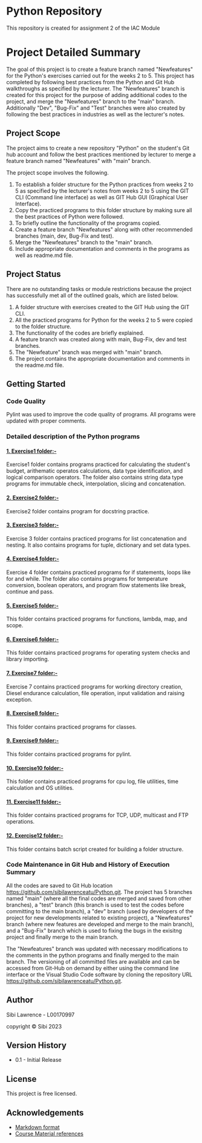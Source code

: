 # Python Repository
This repository is created for assignment 2 of the IAC Module

# Project Detailed Summary

The goal of this project is to create a feature branch named "Newfeatures" for the Python's exercises carried out for the weeks 2 to 5. This project has completed by following best practices from the Python and Git Hub walkthroughs as specified by the lecturer. The "Newfeatures" branch is created for this project for the purpose of adding additional codes to the project, and merge the "Newfeatures" branch to the "main" branch. Additionally "Dev", "Bug-Fix" and "Test" branches were also created by following the best practices in industries as well as the lecturer's notes.   

## **Project Scope**

The project aims to create a new repository "Python" on the student's Git hub account and follow the best practices mentioned by lecturer to merge a feature branch named "Newfeatures" with "main" branch.  

The project scope involves the following.
1. To establish a folder structure for the Python practices from weeks 2 to 5 as specified by the lecturer's notes from weeks 2 to 5 using the GIT CLI (Command line interface) as well as GIT Hub GUI (Graphical User Interface).
2. Copy the practiced programs to this folder structure by making sure all the best practices of Python were followed.
3. To briefly outline the functionality of the programs copied.
4. Create a feature branch "Newfeatures" along with other recommended branches (main, dev, Bug-Fix and test).
5. Merge the "Newfeatures" branch to the "main" branch.
6. Include appropriate documentation and comments in the programs as well as readme.md file.

## **Project Status**

There are no outstanding tasks or module restrictions because the project has successfully met all of the outlined goals, which are listed below.

1. A folder structure with exercises created to the GIT Hub using the GIT CLI.
2. All the practiced programs for Python for the weeks 2 to 5 were copied to the folder structure. 
3. The functionality of the codes are briefly explained. 
4. A feature branch was created along with main, Bug-Fix, dev and test branches.
5. The "Newfeature" branch was merged with "main" branch. 
6. The project contains the appropriate documentation and comments in the readme.md file. 

## **Getting Started**

### **Code Quality**
Pylint was used to improve the code quality of programs. All programs were updated with proper comments.

### **Detailed description of the Python programs**

#### <u>**1. Exercise1 folder:-**</u>
Exercise1 folder contains programs practiced for calculating the student's budget, arithematic operatos calculations, data type identification, and logical comparison operators. The folder also contains string data type programs for immutable check, interpolation, slicing and concatenation.

#### <u>**2. Exercise2 folder:-**</u>
Exercise2 folder contains program for docstring practice.

#### <u>**3. Exercise3 folder:-**</u>
Exercise 3 folder contains practiced programs for list concatenation and nesting. It also contains programs for tuple, dictionary and set data types.

#### <u>**4. Exercise4 folder:-**</u>
Exercise 4 folder contains practiced programs for if statements, loops like for and while. The folder also contains programs for temperature conversion, boolean operators, and program flow statements like break, continue and pass.

#### <u>**5. Exercise5 folder:-**</u>
This folder contains practiced programs for functions, lambda, map, and scope.

#### <u>**6. Exercise6 folder:-**</u>

This folder contains practiced programs for operating system checks and library importing. 

#### <u>**7. Exercise7 folder:-**</u>

Exercise 7 contains practiced programs for working directory creation, Diesel endurance calculation, file operation, input validation and raising exception.

#### <u>**8. Exercise8 folder:-**</u>

This folder contains practiced programs for classes.

#### <u>**9. Exercise9 folder:-**</u>

This folder contains practiced programs for pylint.

#### <u>**10. Exercise10 folder:-**</u>

This folder contains practiced programs for cpu log, file utilities, time calculation and OS utilities.

#### <u>**11. Exercise11 folder:-**</u>

This folder contains practiced programs for TCP, UDP, multicast and FTP operations.

#### <u>**12. Exercise12 folder:-**</u>

This folder contains batch script created for building a folder structure.

### **Code Maintenance in Git Hub and History of Execution Summary**

All the codes are saved to Git Hub location https://github.com/sibilawrenceatu/Python.git.
The project has 5 branches named "main" (where all the final codes are merged and saved from other branches), a "test" branch (this branch is used to test the codes before committing to the main branch), a "dev" branch (used by developers of the project for new developments related to existing project), a "Newfeatures" branch (where new features are developed and merge to the main branch), and a "Bug-Fix" branch which is used to fixing the bugs in the exisitng project and finally merge to the main branch.

The "Newfeatures" branch was updated with necessary modifications to the comments in the python programs and finally merged to the main branch. The versioning of all committed files are available and can be accessed from Git-Hub on demand by either using the command line interface or the Visual Studio Code software by cloning the repository URL https://github.com/sibilawrenceatu/Python.git.  

## **Author**

Sibi Lawrence - L00170997

copyright © Sibi 2023

## **Version History**

* 0.1 - Initial Release

## **License**

This project is free licensed.

## **Acknowledgements**

* [Markdown format](https://gist.github.com/DomPizzie/7a5ff55ffa9081f2de27c315f5018afc)
* [Course Material references](https://lyitbb.blackboard.com/ultra/courses/_56617_1/cl/outline)
